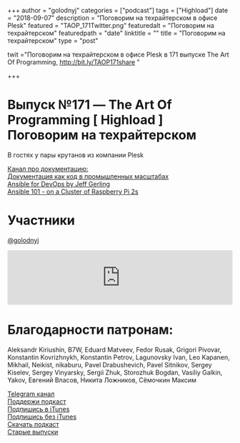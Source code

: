 +++
author = "golodnyj"
categories = ["podcast"]
tags = ["Highload"]
date = "2018-09-07"
description = "Поговорим на техрайтерском в офисе Plesk"
featured = "TAOP_171Twitter.png"
featuredalt = "Поговорим на техрайтерском"
featuredpath = "date"
linktitle = ""
title = "Поговорим на техрайтерском"
type = "post"

twit ="Поговорим на техрайтерском в офисе Plesk в 171 выпуске The Art Of Programming, http://bit.ly/TAOP171share "

+++
# Выпуск №171 — The Art Of Programming [ Highload ] Поговорим на техрайтерском

В гостях у пары крутанов из компании Plesk  
  
[Канал про документацию:](https://t.me/docops)   
[Документация как код в промышленных масштабах](http://nick.volynkin.gitlab.io/blog/docs-like-code-in-enterprise.html)   
[Ansible for DevOps by Jeff Gerling](https://www.ansible.com/resources/ebooks/ansible-for-devops)   
[Ansible 101 - on a Cluster of Raspberry Pi 2s](https://www.youtube.com/watch?v=ZNB1at8mJWY)   

# Участники
[@golodnyj](https://twitter.com/golodnyj/)  

<iframe title="Выпуск №171 — The Art Of Programming [ Highload ] Поговорим на техрайтерском" src="https://www.podbean.com/media/player/9w6nr-992673?from=usersite&skin=1&share=1&fonts=Helvetica&auto=0&download=1&version=1" height="122" width="100%" style="border: none;" scrolling="no" data-name="pb-iframe-player"></iframe>

# Благодарности патронам: 
Aleksandr Kiriushin, B7W, Eduard Matveev, Fedor Rusak, Grigori Pivovar, Konstantin Kovrizhnykh, Konstantin Petrov, Lagunovsky Ivan, Leo Kapanen, Mikhail, Neikist, nikaburu, Pavel Drabushevich, Pavel Sitnikov, Sergey Kiselev, Sergey Vinyarsky, Sergii Zhuk, Storozhuk Bogdan, Vasiliy Galkin, Yakov, Евгений Власов, Никита Ложников, Сёмочкин Максим

[Telegram канал](http://bit.ly/taoplive)  
[Поддержи подкаст](http://bit.ly/TAOPpatron)  
[Подпишись в iTunes](http://bit.ly/TAOPiTunes)  
[Подпишись без iTunes](http://bit.ly/TAOPrss)   
[Скачать подкаст](http://bit.ly/TAOP171mp3)  
[Старые выпуски](http://bit.ly/oldtaop)
